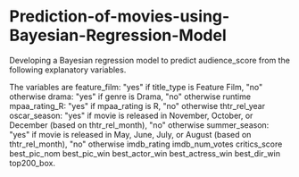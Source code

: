 # Prediction-of-movies-using-Bayesian-Regression-Model

Developing a Bayesian regression model to predict audience_score from the following explanatory variables.

The variables are feature_film: "yes" if title_type is Feature Film, "no" otherwise  drama: "yes" if genre is Drama, "no" otherwise  runtime  mpaa_rating_R: "yes" if mpaa_rating is R, "no" otherwise  thtr_rel_year  oscar_season: "yes" if movie is released in November, October, or December (based on thtr_rel_month), "no" otherwise  summer_season: "yes" if movie is released in May, June, July, or August (based on thtr_rel_month), "no" otherwise  imdb_rating  imdb_num_votes  critics_score  best_pic_nom  best_pic_win  best_actor_win  best_actress_win  best_dir_win  top200_box.

